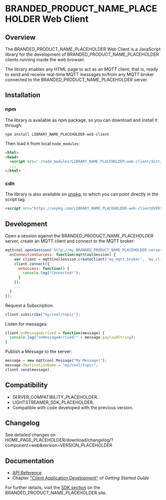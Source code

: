 # BRANDED_PRODUCT_NAME_PLACEHOLDER Web Client #

## Overview ##
The BRANDED_PRODUCT_NAME_PLACEHOLDER Web Client is a JavaScript library for the development of BRANDED_PRODUCT_NAME_PLACEHOLDER clients running inside the web browser.

The library enables any HTML page to act as an *MQTT* client; that is, ready to send and receive real-time MQTT messages to/from any MQTT broker connected to the BRANDED_PRODUCT_NAME_PLACEHOLDER server.

## Installation ##

### npm
The library is available as npm package, so you can download and install it through:

```
npm install LIBRARY_NAME_PLACEHOLDER-web-client
```

Then load it from local `node_modules`:
```html
<html>
<head>
  <script src="./node_modules/LIBRARY_NAME_PLACEHOLDER-web-client/dist/LIBRARY_NAME_PLACEHOLDER.js"></script>
  ...
</html>
```

### cdn
The library is also available on [unpkg](https://unpkg.com/LIBRARY_NAME_PLACEHOLDER-web-client),
to which you can point directly in the script tag:
```html
<script src="https://unpkg.com/LIBRARY_NAME_PLACEHOLDER-web-client@VERSION_PLACEHOLDER/dist/LIBRARY_NAME_PLACEHOLDER.js"></script>
```

## Development
Open a session against the BRANDED_PRODUCT_NAME_PLACEHOLDER server, create an MQTT client and connect to the MQTT broker:

```js
mqttcool.openSession('http://my.BRANDED_PRODUCT_NAME_PLACEHOLDER.server:8080', 'my_user', 'my_password', {
  onConnectionSuccess: function(mqttCoolSession) {
    var client = mqttCoolSession.createClient('my_mqtt_broker', 'my_client_id');
    client.connect({
      onSuccess: function() {
        console.log("Connected!");
      }
    });
    ...
  }
});
```

Request a Subscription:

```js
client.subscribe("my/cool/topic");
```

Listen for messages:

```js
client.onMessageArrived = function(message) {
  console.log("onMessageArrived:" + message.payloadString);
}
```

Publish a Message to the server:

```js
message = new mqttcool.Message("My Message!");
message.destinationName = "my/cool/topic";
client.send(message)
```

## Compatibility
- SERVER_COMPATIBILITY_PLACEHOLDER.
- LIGHTSTREAMER_SDK_PLACEHOLDER.
- Compatible with code developed with the previous version.

## Changelog
See detailed changes on HOME_PAGE_PLACEHOLDER/download/changelog/?component=web&version=VERSION_PLACEHOLDER

## Documentation
- [API Reference](WEB_API_REFERENCE_PLACEHOLDER)
- Chapter ["Client Application Development"](ONLINE_GUIDE_PLACEHOLDER#_client_application_development) of _Getting Started Guide_

For further details, visit the [SDK section](WEB_CLIENT_DOWNLOAD_URL_PLACEHOLDER) on the BRANDED_PRODUCT_NAME_PLACEHOLDER site.